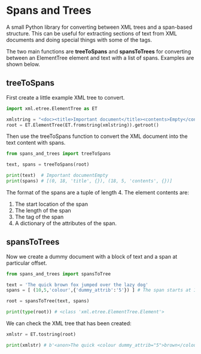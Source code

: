 # Spans and Trees

A small Python library for converting between XML trees and a span-based structure. This can be useful for extracting sections of text from XML documents and doing special things with some of the tags.

The two main functions are **treeToSpans** and **spansToTrees** for converting between an ElementTree element and text with a list of spans. Examples are shown below.

## treeToSpans

First create a little example XML tree to convert.

```python
import xml.etree.ElementTree as ET

xmlstring = "<doc><title>Important document</title><contents>Empty</contents></doc>"
root = ET.ElementTree(ET.fromstring(xmlstring)).getroot()
```

Then use the treeToSpans function to convert the XML document into the text content with spans.

```python
from spans_and_trees import treeToSpans

text, spans = treeToSpans(root)

print(text)  # Important documentEmpty
print(spans) # [(0, 18, 'title', {}), (18, 5, 'contents', {})]
```

The format of the spans are a tuple of length 4. The element contents are:

1. The start location of the span
2. The length of the span
3. The tag of the span
4. A dictionary of the attributes of the span.

## spansToTrees

Now we create a dummy document with a block of text and a span at particular offset.

```python
from spans_and_trees import spansToTree

text = 'The quick brown fox jumped over the lazy dog'
spans = [ (10,5,'colour',{'dummy_attrib':'5'}) ] # The span starts at 10, has length of 5, is a 'colour' tag and has a dummy attribute.

root = spansToTree(text, spans)

print(type(root)) # <class 'xml.etree.ElementTree.Element'>
```

We can check the XML tree that has been created:

```python
xmlstr = ET.tostring(root)

print(xmlstr) # b'<anon>The quick <colour dummy_attrib="5">brown</colour> fox jumped over the lazy dog</anon>'
```
